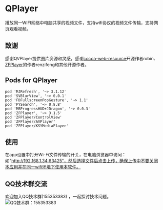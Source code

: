 # QPlayer

播放同一WIFI网络中电脑共享的视频文件，支持wifi协议的视频文件传输，支持网页观看视频。

## 致谢

感谢QVPlayer提供图片资源和灵感。感谢[cocoa-web-resource](https://github.com/robin/cocoa-web-resource)开源作者robin、[ZFPlayer](https://github.com/renzifeng/ZFPlayer)的作者renzifeng和其他开源作者。


## Pods for QPlayer
```
pod 'MJRefresh', '~> 3.1.12'
pod 'SVBlurView', '~> 0.0.1'
pod 'FDFullscreenPopGesture', '~> 1.1'
pod 'PYSearch', '~> 0.8.8'
pod 'MBProgressHUD+JDragon', '~> 0.0.3'
pod 'ZFPlayer', '~> 3.1.5'
pod 'ZFPlayer/ControlView'
pod 'ZFPlayer/AVPlayer'
pod 'ZFPlayer/KSYMediaPlayer'
```

## 使用

在app设置中打开Wi-Fi文件传输的开关，在电脑浏览器中访问：如"http://192.168.1.34:63425"，然后选择文件后点击上传，确保上传中不要关闭本应用并在同一wifi环境下使用本软件。


## QQ技术群交流

欢迎加入QQ技术群(155353383) ，一起探讨技术问题。<br>
![QQ技术群：155353383](https://github.com/dgynfi/QPlayer/raw/master/images/qq155353383.jpg)
